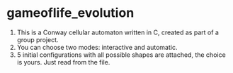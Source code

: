# gameoflife_evolution
1. This is a Conway cellular automaton written in C, created as part of a group project.
2. You can choose two modes: interactive and automatic.
3. 5 initial configurations with all possible shapes are attached, the choice is yours. Just read from the file.